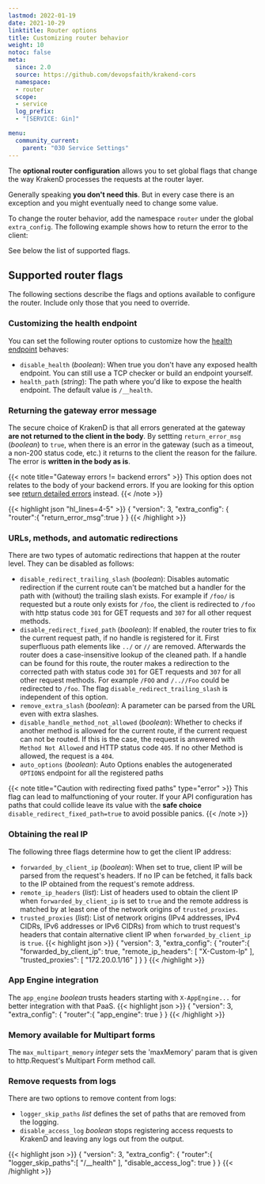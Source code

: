 ```yaml
---
lastmod: 2022-01-19
date: 2021-10-29
linktitle: Router options
title: Customizing router behavior
weight: 10
notoc: false
meta:
  since: 2.0
  source: https://github.com/devopsfaith/krakend-cors
  namespace:
  - router
  scope:
  - service
  log_prefix:
  - "[SERVICE: Gin]"

menu:
  community_current:
    parent: "030 Service Settings"
---
```


The **optional router configuration** allows you to set global flags that change the way KrakenD processes the requests at the router layer.

Generally speaking **you don't need this**. But in every case there is an exception and you might eventually need to change some value.

To change the router behavior, add the namespace `router` under the global `extra_config`. The following example shows how to return the error to the client:

See below the list of supported flags.

## Supported router flags
The following sections describe the flags and options available to configure the router. Include only those that you need to override.

### Customizing the health endpoint
You can set the following router options to customize how the [health endpoint](/docs/service-settings/health/) behaves:

- `disable_health` (*boolean*): When true you don't have any exposed health endpoint. You can still use a TCP checker or build an endpoint yourself.
- `health_path` (*string*): The path where you'd like to expose the health endpoint. The default value is `/__health`.

### Returning the gateway error message
The secure choice of KrakenD is that all errors generated at the gateway **are not returned to the client in the body**. By settting `return_error_msg` (*boolean*) to `true`, when there is an error in the gateway (such as a timeout, a non-200 status code, etc.) it returns to the client the reason for the failure. The error is **written in the body as is**.

{{< note title="Gateway errors != backend errors" >}}
This option does not relates to the body of your backend errors. If you are looking for this option see [return detailed errors](/docs/backends/detailed-errors/#showing-backend-errors) instead.
{{< /note >}}

{{< highlight json "hl_lines=4-5" >}}
{
  "version": 3,
  "extra_config": {
      "router":{
          "return_error_msg":true
      }
}
{{< /highlight >}}

### URLs, methods, and automatic redirections
There are two types of automatic redirections that happen at the router level. They can be disabled as follows:

- `disable_redirect_trailing_slash` (*boolean*): Disables automatic redirection if the current route can't be matched but a handler for the path with (without) the trailing slash exists. For example if `/foo/` is requested but a route only exists for `/foo`, the client is redirected to `/foo` with http status code `301` for GET requests and `307` for all other request methods.
- `disable_redirect_fixed_path` (*boolean*): If enabled, the router tries to fix the current request path, if no handle is registered for it. First superfluous path elements like `../` or `//` are removed. Afterwards the router does a case-insensitive lookup of the cleaned path. If a handle can be found for this route, the router makes a redirection to the corrected path with status code `301` for GET requests and `307` for all other request methods. For example `/FOO` and `/..//Foo` could be redirected to `/foo`. The flag `disable_redirect_trailing_slash` is independent of this option.
- `remove_extra_slash` (*boolean*): A parameter can be parsed from the URL even with extra slashes.
- `disable_handle_method_not_allowed` (*boolean*): Whether to checks if another method is allowed for the current route, if the current request can not be routed. If this is the case, the request is answered with `Method Not Allowed` and HTTP status code `405`. If no other Method is allowed, the request is a `404`.
- `auto_options` (*boolean*): Auto Options enables the autogenerated `OPTIONS` endpoint for all the registered paths

{{< note title="Caution with redirecting fixed paths" type="error" >}}
This flag can lead to malfunctioning of your router. If your API configuration has paths that could collide leave its value with the **safe choice** `disable_redirect_fixed_path=true` to avoid possible panics.
{{< /note >}}


### Obtaining the real IP
The following three flags determine how to get the client IP address:

- `forwarded_by_client_ip` (*boolean*): When set to true, client IP will be parsed from the request's headers. If no IP can be fetched, it falls back to the IP obtained from the request's remote address.
- `remote_ip_headers` (*list*): List of headers used to obtain the client IP when `forwarded_by_client_ip` is set to `true` and the remote address is matched by at least one of the network origins of `trusted_proxies`.
- `trusted_proxies` (*list*): List of network origins (IPv4 addresses, IPv4 CIDRs, IPv6 addresses or IPv6 CIDRs) from which to trust request's headers that contain alternative client IP when `forwarded_by_client_ip` is `true`.
{{< highlight json >}}
{
  "version": 3,
  "extra_config": {
      "router":{
          "forwarded_by_client_ip": true,
          "remote_ip_headers": [
            "X-Custom-Ip"
          ],
          "trusted_proxies": [
            "172.20.0.1/16"
          ]
      }
}
{{< /highlight >}}


### App Engine integration
The `app_engine` *boolean* trusts headers starting with `X-AppEngine...` for better integration with that PaaS.
{{< highlight json >}}
{
  "version": 3,
  "extra_config": {
      "router":{
          "app_engine": true
      }
}
{{< /highlight >}}

### Memory available for Multipart forms
The `max_multipart_memory` *integer* sets the 'maxMemory' param that is given to http.Request's Multipart Form method call.

### Remove requests from logs
There are two options to remove content from logs:
- `logger_skip_paths` *list* defines the set of paths that are removed from the logging.
- `disable_access_log` *boolean* stops registering access requests to KrakenD and leaving any logs out from the output.

{{< highlight json >}}
{
  "version": 3,
  "extra_config": {
      "router":{
          "logger_skip_paths":[
            "/__health"
          ],
          "disable_access_log": true
      }
}
{{< /highlight >}}